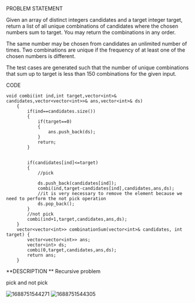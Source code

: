 PROBLEM STATEMENT 

Given an array of distinct integers candidates and a target integer target, return a list of all unique combinations of candidates where the chosen numbers sum to target. You may return the combinations in any order.

The same number may be chosen from candidates an unlimited number of times. Two combinations are unique if the 
frequency
 of at least one of the chosen numbers is different.

The test cases are generated such that the number of unique combinations that sum up to target is less than 150 combinations for the given input.

CODE
```
void combi(int ind,int target,vector<int>& candidates,vector<vector<int>>& ans,vector<int>& ds)
    {
        if(ind==candidates.size())
        {
            if(target==0)
            {
                ans.push_back(ds);
            }
            return;
        }
        

        if(candidates[ind]<=target)
        {
            //pick
            
            ds.push_back(candidates[ind]);
            combi(ind,target-candidates[ind],candidates,ans,ds);
            //it is very necessary to remove the element because we need to perform the not pick operation 
            ds.pop_back();
        }
        //not pick 
        combi(ind+1,target,candidates,ans,ds);
    }
    vector<vector<int>> combinationSum(vector<int>& candidates, int target) {
        vector<vector<int>> ans;
        vector<int> ds;
        combi(0,target,candidates,ans,ds);
        return ans;
    }
```
**DESCRIPTION **
Recursive problem 

pick and not pick 

![1688751544271](https://github.com/Chaithra007/Practice-/assets/107351787/a4fb2df9-a131-42d3-ba53-8ebe3f67435c)
![1688751544305](https://github.com/Chaithra007/Practice-/assets/107351787/92d07678-898e-45c3-b779-b5735175511c)


